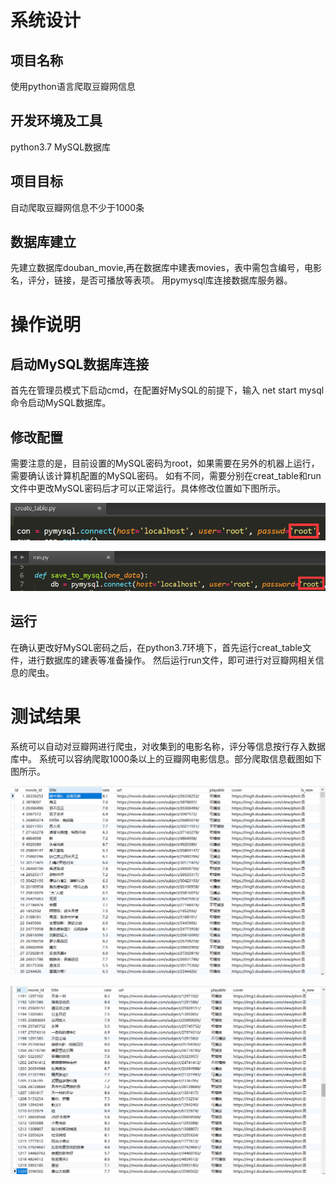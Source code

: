 # 系统设计
## 项目名称
使用python语言爬取豆瓣网信息
## 开发环境及工具
python3.7
MySQL数据库
## 项目目标
自动爬取豆瓣网信息不少于1000条
## 数据库建立
  先建立数据库douban_movie,再在数据库中建表movies，表中需包含编号，电影名，评分，链接，是否可播放等表项。
  用pymysql库连接数据库服务器。

# 操作说明
## 启动MySQL数据库连接
  首先在管理员模式下启动cmd，在配置好MySQL的前提下，输入 net start mysql命令启动MySQL数据库。
## 修改配置
  需要注意的是，目前设置的MySQL密码为root，如果需要在另外的机器上运行，需要确认该计算机配置的MySQL密码。
  如有不同，需要分别在creat_table和run文件中更改MySQL密码后才可以正常运行。具体修改位置如下图所示。
    
![image](https://github.com/QRuuuuu/python/blob/master/creat.png)

![image](https://github.com/QRuuuuu/python/blob/master/run.png)
## 运行
  在确认更改好MySQL密码之后，在python3.7环境下，首先运行creat_table文件，进行数据库的建表等准备操作。
  然后运行run文件，即可进行对豆瓣网相关信息的爬虫。

# 测试结果
  系统可以自动对豆瓣网进行爬虫，对收集到的电影名称，评分等信息按行存入数据库中。
  系统可以容纳爬取1000条以上的豆瓣网电影信息。部分爬取信息截图如下图所示。
    
![image](https://github.com/QRuuuuu/python/blob/master/IMG_1522.PNG)

![image](https://github.com/QRuuuuu/python/blob/master/IMG_1527.PNG)
 

